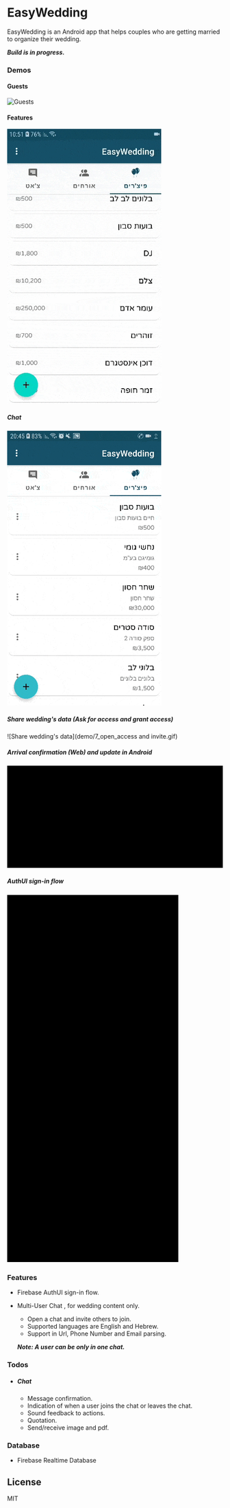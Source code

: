 # EasyWedding

EasyWedding is an Android app that helps couples who are getting married to organize their wedding.

***Build is in progress.***

### Demos

#### Guests
![Guests](demo/6_guests.gif)
#### Features
![Features](demo/5_features.gif)
##### Chat
![Chat](demo/1_Chat.gif)
##### Share wedding's data (Ask for access and grant access)
![Share wedding's data](demo/7_open_access and invite.gif)
##### Arrival confirmation (Web) and update in Android
![Arrival confirmation](demo/8_arrival_confirmation.gif)
##### AuthUI sign-in flow
![AuthUI sign-in flow](demo/0_AuthUI.gif)




### Features
  - Firebase AuthUI sign-in flow.
  - Multi-User Chat , for wedding content only.
    - Open a chat and invite others to join.
    - Supported languages are English and Hebrew.
    - Support in Url, Phone Number and Email parsing.
    
    ***Note: A user can be only in one chat.***

### Todos
- ##### Chat
   - Message confirmation.
   - Indication of when a user joins the chat or leaves the chat.
   - Sound feedback to actions.
   - Quotation.
   - Send/receive image and pdf.
   
### Database
 - Firebase Realtime Database 
     
License
----

MIT
